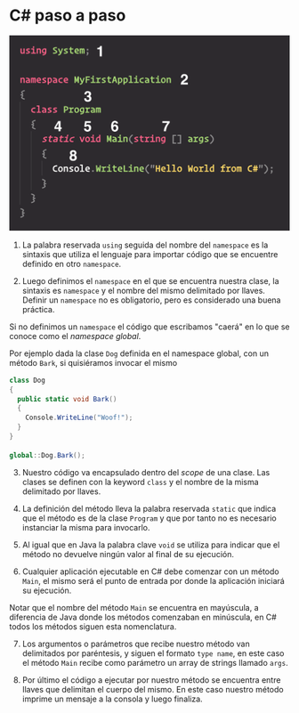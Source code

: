 # C# paso a paso

![Main](../images/main.png)

1. La palabra reservada `using` seguida del nombre del `namespace` es la sintaxis que utiliza el lenguaje para importar código que se encuentre definido en otro `namespace`.

2. Luego definimos el `namespace` en el que se encuentra nuestra clase, la sintaxis es `namespace` y el nombre del mismo delimitado por llaves. Definir un `namespace` no es obligatorio, pero es considerado una buena práctica.

Si no definimos un `namespace` el código que escribamos "caerá" en lo que se conoce como el _namespace global_.

Por ejemplo dada la clase `Dog` definida en el namespace global, con un método `Bark`, si quisiéramos invocar el mismo

```cs
class Dog
{
  public static void Bark()
  {
    Console.WriteLine("Woof!");
  }
}

global::Dog.Bark();
```

3. Nuestro código va encapsulado dentro del _scope_ de una clase. Las clases se definen con la keyword `class` y el nombre de la misma delimitado por llaves.

4. La definición del método lleva la palabra reservada `static` que indica que el método es de la clase `Program` y que por tanto no es necesario instanciar la misma para invocarlo.

5. Al igual que en Java la palabra clave `void` se utiliza para indicar que el método no devuelve ningún valor al final de su ejecución.

6. Cualquier aplicación ejecutable en C# debe comenzar con un método `Main`, el mismo será el punto de entrada por donde la aplicación iniciará su ejecución. 

Notar que el nombre del método `Main` se encuentra en mayúscula, a diferencia de Java donde los métodos comenzaban en minúscula, en C# todos los métodos siguen esta nomenclatura.

7. Los argumentos o parámetros que recibe nuestro método van delimitados por paréntesis, y siguen el formato `type name`, en este caso el método `Main` recibe como parámetro un array de strings llamado `args`.

8. Por último el código a ejecutar por nuestro método se encuentra entre llaves que delimitan el cuerpo del mismo. En este caso nuestro método imprime un mensaje a la consola y luego finaliza.
